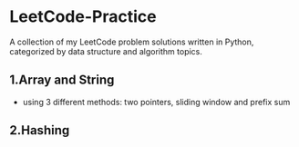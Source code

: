# LeetCode-Practice
A collection of my LeetCode problem solutions written in Python, categorized by data structure and algorithm topics.

## 1.Array and String 
- using 3 different methods: two pointers, sliding window and prefix sum

## 2.Hashing

